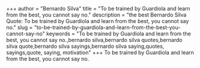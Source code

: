 +++
author = "Bernardo Silva"
title = "To be trained by Guardiola and learn from the best, you cannot say no."
description = "the best Bernardo Silva Quote: To be trained by Guardiola and learn from the best, you cannot say no."
slug = "to-be-trained-by-guardiola-and-learn-from-the-best-you-cannot-say-no"
keywords = "To be trained by Guardiola and learn from the best, you cannot say no.,bernardo silva,bernardo silva quotes,bernardo silva quote,bernardo silva sayings,bernardo silva saying,quotes, sayings,quote, saying, motivation"
+++
To be trained by Guardiola and learn from the best, you cannot say no.
